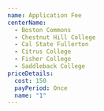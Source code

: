 ```yaml
---
name: Application Fee
centerName:
  - Boston Commons
  - Chestnut Hill College
  - Cal State Fullerton
  - Citrus College
  - Fisher College
  - Saddleback College
priceDetails:
  cost: 150
  payPeriod: Once
  name: "1"
---
```

